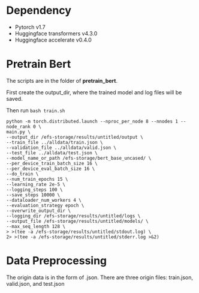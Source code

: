 # Dependency
- Pytorch v1.7
- Huggingface transformers v4.3.0
- Huggingface accelerate v0.4.0
# Pretrain Bert
The scripts are in the folder of **pretrain_bert**.

First create the output_dir, where the trained model and log files will be saved.

Then run `bash train.sh`
```
python -m torch.distributed.launch --nproc_per_node 8 --nnodes 1 --node_rank 0 \
main.py \
--output_dir /efs-storage/results/untitled/output \
--train_file ../alldata/train.json \
--validation_file ../alldata/valid.json \
--test_file ../alldata/test.json \
--model_name_or_path /efs-storage/bert_base_uncased/ \
--per_device_train_batch_size 16 \
--per_device_eval_batch_size 16 \
--do_train \
--num_train_epochs 15 \
--learning_rate 2e-5 \
--logging_steps 100 \
--save_steps 10000 \
--dataloader_num_workers 4 \
--evaluation_strategy epoch \
--overwrite_output_dir \
--logging_dir /efs-storage/results/untitled/logs \
--output_file /efs-storage/results/untitled/models/ \
--max_seq_length 128 \
> >(tee -a /efs-storage/results/untitled/stdout.log) \
2> >(tee -a /efs-storage/results/untitled/stderr.log >&2)
```
# Data Preprocessing
The origin data is in the form of .json. There are three origin files: train.json, valid.json, and test.json
